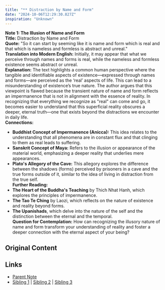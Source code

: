 ```yaml
---
title: "** Distraction by Name and Form"
date: "2024-10-06T12:29:30.827Z"
inspiration: "Unknown"
---
```


  
**Note 1: The Illusion of Name and Form**  
**Title:** Distraction by Name and Form  
**Quote:** "So it can start by seeming like it is name and form which is real and that which is nameless and formless is abstract and unreal."  
**Translation into Modern English:** Initially, it may appear that what we perceive through names and forms is real, while the nameless and formless existence seems abstract or unreal.  
**Explanation:** The text highlights a common human perspective where the tangible and identifiable aspects of existence—expressed through names and forms—are perceived as the ‘real’ aspects of life. This can lead to a misunderstanding of existence’s true nature. The author argues that this viewpoint is flawed because the transient nature of name and form reflects an impermanence that is not in alignment with the essence of reality. In recognizing that everything we recognize as "real" can come and go, it becomes easier to understand that this superficial reality obscures a deeper, eternal truth—one that exists beyond the distractions we encounter in daily life.  
**Connections:**  
- **Buddhist Concept of Impermanence (Anicca):** This idea relates to the understanding that all phenomena are in constant flux and that clinging to them as real leads to suffering.  
- **Sanskrit Concept of Maya:** Refers to the illusion or appearance of the material world, emphasizing a deeper reality that underlies mere appearances.  
- **Plato's Allegory of the Cave:** This allegory explores the difference between the shadows (forms) perceived by prisoners in a cave and the true forms outside of it, similar to the idea of living in distraction from the true self.  
**Further Reading:**  
- **The Heart of the Buddha's Teaching** by Thich Nhat Hanh, which explores the principles of impermanence.  
- **The Tao Te Ching** by Laozi, which reflects on the nature of existence and reality beyond forms.  
- **The Upanishads**, which delve into the nature of the self and the distinction between the eternal and the temporal.  
**Question for Contemplation:** How can recognizing the illusory nature of name and form transform your understanding of reality and foster a deeper connection with the eternal aspect of your being?  


## Original Content



## Links

- [Parent Note](/parent-note.md)
- [Sibling 1](/zettel1.md) | [Sibling 2](/zettel2.md) | [Sibling 3](/zettel3.md)
